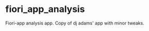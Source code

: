 fiori_app_analysis
==================

Fiori-app analysis app. Copy of dj adams' app with minor tweaks.
